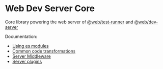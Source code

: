 # Web Dev Server Core

Core library powering the web server of [@web/test-runner](https://github.com/modernweb-dev/web/tree/master/packages/test-runner) and [@web/dev-server](https://github.com/modernweb-dev/web/tree/master/packages/dev-server)

Documentation:

- [Using es modules](https://github.com/modernweb-dev/web/tree/master/packages/dev-server-core/docs/es-modules.md)
- [Common code transformations](https://github.com/modernweb-dev/web/tree/master/packages/dev-server-core/docs/code-transformations.md)
- [Server Middleware](https://github.com/modernweb-dev/web/tree/master/packages/dev-server-core/docs/server-middleware.md)
- [Server plugins](https://github.com/modernweb-dev/web/tree/master/packages/dev-server-core/docs/server-plugins.md)
